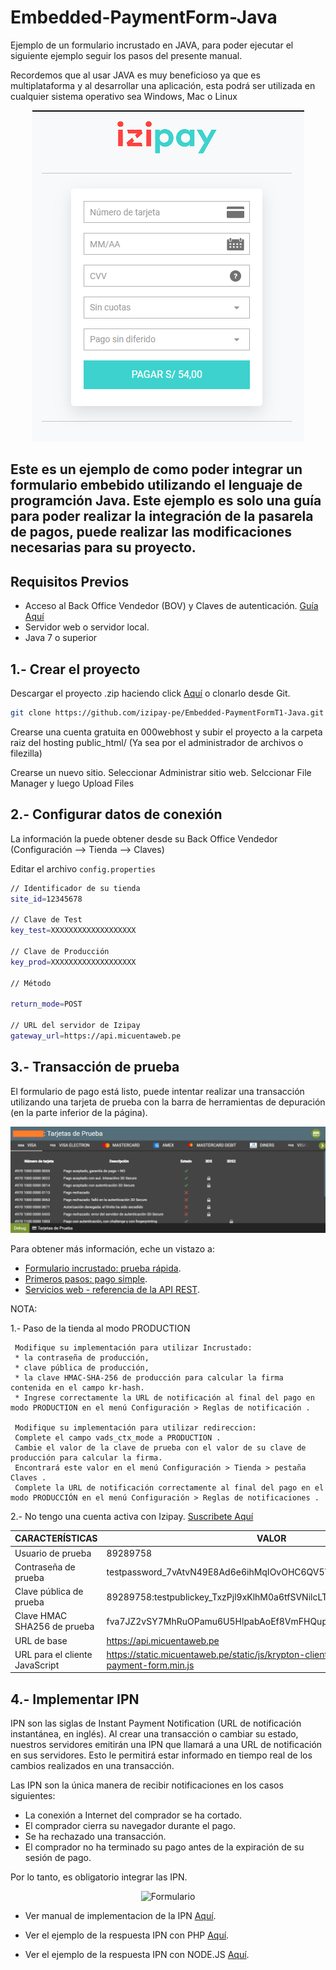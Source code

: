 # Embedded-PaymentForm-Java

Ejemplo de un formulario incrustado en JAVA, para poder ejecutar el siguiente ejemplo seguir los pasos del presente manual.

Recordemos que al usar JAVA es muy beneficioso ya que es multiplataforma y al desarrollar una aplicación, esta podrá ser utilizada en cualquier sistema operativo sea Windows, Mac o Linux

<p align="center">
  <img src="/src/main/resources/formulario_incrustado.png?raw=true" alt="Formulario"/>
</p> 

## Este es un ejemplo de como poder integrar un formulario embebido utilizando el lenguaje de programción Java. Este ejemplo es solo una guía para poder realizar la integración de la pasarela de pagos, puede realizar las modificaciones necesarias para su proyecto.

<a name="Requisitos_Previos"></a>

## Requisitos Previos

* Acceso al Back Office Vendedor (BOV) y Claves de autenticación. [Guía Aquí](https://github.com/izipay-pe/obtener-credenciales-de-conexion)
* Servidor web o servidor local.
* Java 7 o superior

## 1.- Crear el proyecto

Descargar el proyecto .zip haciendo click [Aquí](https://github.com/izipay-pe/Embedded-PaymentFormT1-Java/archive/refs/heads/main.zip) o clonarlo desde Git.
```sh
git clone https://github.com/izipay-pe/Embedded-PaymentFormT1-Java.git
``` 

Crearse una cuenta gratuita en 000webhost y subir el proyecto a la carpeta raiz del hosting public_html/ (Ya sea por el administrador de archivos o filezilla)

Crearse un nuevo sitio.
Seleccionar Administrar sitio web.
Selccionar File Manager y luego Upload Files

## 2.- Configurar datos de conexión

La información la puede obtener desde su Back Office Vendedor (Configuración --> Tienda --> Claves)

Editar el archivo `config.properties`

```sh
// Identificador de su tienda
site_id=12345678

// Clave de Test
key_test=XXXXXXXXXXXXXXXXXXX

// Clave de Producción
key_prod=XXXXXXXXXXXXXXXXXXX

// Método

return_mode=POST

// URL del servidor de Izipay
gateway_url=https://api.micuentaweb.pe
``` 

## 3.- Transacción de prueba

El formulario de pago está listo, puede intentar realizar una transacción utilizando una tarjeta de prueba con la barra de herramientas de depuración (en la parte inferior de la página).

  ![tarjeta](src/main/resources/tarjetas_prueba.png)

Para obtener más información, eche un vistazo a:

- [Formulario incrustado: prueba rápida](https://secure.micuentaweb.pe/doc/es-PE/rest/V4.0/javascript/quick_start_js.html).
- [Primeros pasos: pago simple](https://secure.micuentaweb.pe/doc/es-PE/rest/V4.0/javascript/guide/start.html).
- [Servicios web - referencia de la API REST](https://secure.micuentaweb.pe/doc/es-PE/rest/V4.0/api/reference.html).

NOTA: 

1.- Paso de la tienda al modo PRODUCTION 

     Modifique su implementación para utilizar Incrustado:
     * la contraseña de producción,
     * clave pública de producción,
     * la clave HMAC-SHA-256 de producción para calcular la firma contenida en el campo kr-hash.
     * Ingrese correctamente la URL de notificación al final del pago en modo PRODUCTION en el menú Configuración > Reglas de notificación .
     
     Modifique su implementación para utilizar redireccion:
     Complete el campo vads_ctx_mode a PRODUCTION .
     Cambie el valor de la clave de prueba con el valor de su clave de producción para calcular la firma.
     Encontrará este valor en el menú Configuración > Tienda > pestaña Claves .
     Complete la URL de notificación correctamente al final del pago en el modo PRODUCCIÓN en el menú Configuración > Reglas de notificaciones .

2.- No tengo una cuenta activa con Izipay. [Suscribete Aquí](https://online.izipay.pe/comprar/cliente)

   | CARACTERÍSTICAS | VALOR |
   | ------------- | ------------- |
   | Usuario de prueba  | 89289758  |
   | Contraseña de prueba  | testpassword_7vAtvN49E8Ad6e6ihMqIOvOHC6QV5YKmIXgxisMm0V7Eq  |
   | Clave pública de prueba  | 89289758:testpublickey_TxzPjl9xKlhM0a6tfSVNilcLTOUZ0ndsTogGTByPUATcE  |
   | Clave HMAC SHA256 de prueba  | fva7JZ2vSY7MhRuOPamu6U5HlpabAoEf8VmFHQupspnXB  |
   | URL de base  | https://api.micuentaweb.pe |
   | URL para el cliente JavaScript | https://static.micuentaweb.pe/static/js/krypton-client/V4.0/stable/kr-payment-form.min.js  |

## 4.- Implementar IPN

IPN son las siglas de Instant Payment Notification (URL de notificación instantánea, en inglés). Al crear una transacción o cambiar su estado, nuestros servidores emitirán una IPN que llamará a una URL de notificación en sus servidores. Esto le permitirá estar informado en tiempo real de los cambios realizados en una transacción.

Las IPN son la única manera de recibir notificaciones en los casos siguientes:

* La conexión a Internet del comprador se ha cortado.
* El comprador cierra su navegador durante el pago.
* Se ha rechazado una transacción.
* El comprador no ha terminado su pago antes de la expiración de su sesión de pago.

Por lo tanto, es obligatorio integrar las IPN.

<p align="center">
  <img src="/src/IPN-imagen.png?raw=true" alt="Formulario"/>
</p>  

* Ver manual de implementacion de la IPN [Aquí](https://secure.micuentaweb.pe/doc/es-PE/rest/V4.0/kb/payment_done.html).

* Ver el ejemplo de la respuesta IPN con PHP [Aquí](https://github.com/izipay-pe/Redirect-PaymentForm-IpnT1-PHP).

* Ver el ejemplo de la respuesta IPN con NODE.JS [Aquí](https://github.com/izipay-pe/Response-PaymentFormT1-Ipn).

